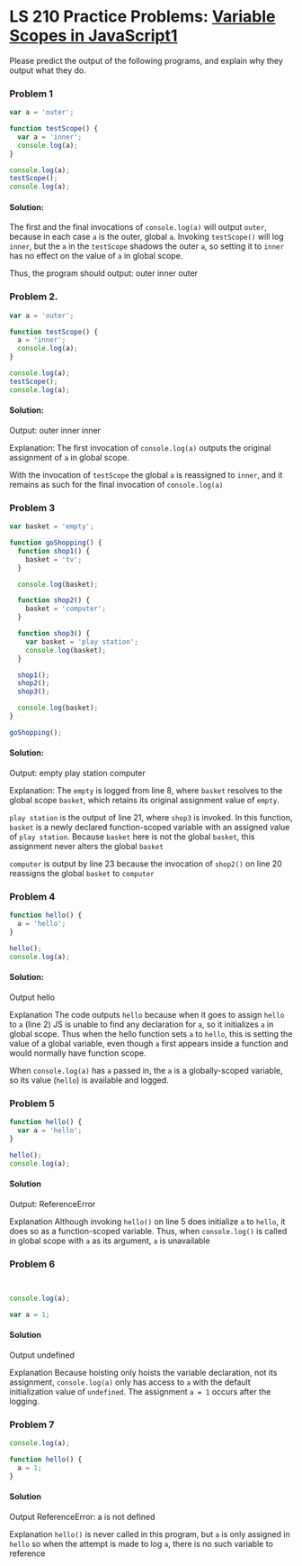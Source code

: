 # LS 210 Practice Problems: [Variable Scopes in JavaScript1](https://launchschool.com/lessons/511a561c/assignments/ce95611e)


Please predict the output of the following programs, and explain why they output what they do.

### Problem 1

```javascript
var a = 'outer';

function testScope() {
  var a = 'inner';
  console.log(a);
}

console.log(a);
testScope();
console.log(a);
```

#### Solution:

The first and the final invocations of `console.log(a)` will output `outer`, because in each case `a` is the outer, global `a`.  Invoking `testScope()` will log `inner`, but the `a` in the `testScope` shadows the outer `a`, so setting it to `inner` has no effect on the value of `a` in global scope.

Thus, the program should output:
outer
inner
outer


### Problem 2.

```javascript
var a = 'outer';

function testScope() {
  a = 'inner';
  console.log(a);
}

console.log(a);
testScope();
console.log(a);
```

#### Solution:

Output:
  outer
  inner
  inner

Explanation:
The first invocation of `console.log(a)` outputs the original assignment of `a` in global scope.

  With the invocation of `testScope` the global `a` is reassigned to `inner`, and it remains as such for the final invocation of `console.log(a)`


### Problem 3

```javascript
var basket = 'empty';

function goShopping() {
  function shop1() {
    basket = 'tv';
  }

  console.log(basket);

  function shop2() {
    basket = 'computer';
  }

  function shop3() {
    var basket = 'play station';
    console.log(basket);
  }

  shop1();
  shop2();
  shop3();

  console.log(basket);
}

goShopping();
```

#### Solution:

Output:
  empty
  play station
  computer

Explanation:
The `empty` is logged from line 8, where `basket` resolves to the global scope `basket`, which retains its original assignment value of `empty`.

`play station` is the output of line 21, where `shop3` is invoked. In this function, `basket` is a newly declared function-scoped variable with an assigned value of `play station`.  Because `basket` here is not the global `basket`, this assignment never alters the global `basket`

`computer` is output by line 23 because the invocation of `shop2()` on line 20 reassigns the global `basket` to `computer`


### Problem 4

```javascript
function hello() {
  a = 'hello';
}

hello();
console.log(a);
```

#### Solution:

Output
  hello

Explanation
  The code outputs `hello` because when it goes to assign `hello` to `a` (line 2) JS is unable to find any declaration for `a`, so it initializes `a` in global scope. Thus when the hello function sets `a` to `hello`, this is setting the value of a global variable, even though `a` first appears inside a function and would normally have function scope.

  When `console.log(a)` has `a` passed in, the `a` is a globally-scoped variable, so its value (`hello`) is available and logged.


### Problem 5

```javascript
function hello() {
  var a = 'hello';
}

hello();
console.log(a);
```

#### Solution

Output:
  ReferenceError

Explanation
  Although invoking `hello()` on line 5 does initialize `a` to `hello`, it does so as a function-scoped variable. Thus, when `console.log()` is called in global scope with `a` as its argument, `a` is unavailable


### Problem 6

```javascript


console.log(a);

var a = 1;
```

#### Solution

Output
  undefined 

Explanation
  Because hoisting only hoists the variable declaration, not its assignment, `console.log(a)` only has access to `a` with the default initialization value of `undefined`. The assignment `a = 1` occurs after the logging.


### Problem 7

```javascript
console.log(a);

function hello() {
  a = 1;
}
```

#### Solution

Output
  ReferenceError: a is not defined

Explanation
  `hello()` is never called in this program, but `a` is only assigned in `hello` so when the attempt is made to log `a`, there is no such variable to reference
